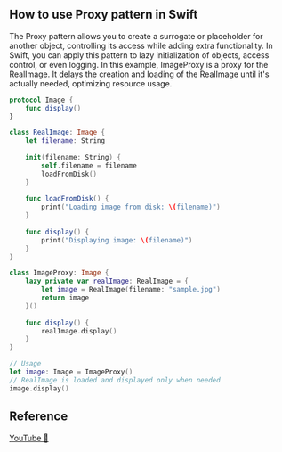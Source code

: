 ## How to use Proxy pattern in Swift

The Proxy pattern allows you to create a surrogate or placeholder for another object, controlling its access while adding extra functionality. In Swift, you can apply this pattern to lazy initialization of objects, access control, or even logging. In this example, ImageProxy is a proxy for the RealImage. It delays the creation and loading of the RealImage until it's actually needed, optimizing resource usage.

```swift
protocol Image {
    func display()
}

class RealImage: Image {
    let filename: String
    
    init(filename: String) {
        self.filename = filename
        loadFromDisk()
    }
    
    func loadFromDisk() {
        print("Loading image from disk: \(filename)")
    }
    
    func display() {
        print("Displaying image: \(filename)")
    }
}

class ImageProxy: Image {
    lazy private var realImage: RealImage = {
        let image = RealImage(filename: "sample.jpg")
        return image
    }()
    
    func display() {
        realImage.display()
    }
}

// Usage
let image: Image = ImageProxy()
// RealImage is loaded and displayed only when needed
image.display() 
```

## Reference

[YouTube 👀]()